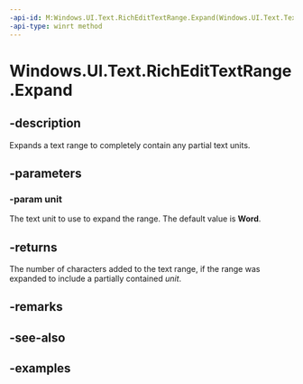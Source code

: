 ```yaml
---
-api-id: M:Windows.UI.Text.RichEditTextRange.Expand(Windows.UI.Text.TextRangeUnit)
-api-type: winrt method
---
```


<!-- Method syntax.
public int RichEditTextRange.Expand(TextRangeUnit unit)
-->

# Windows.UI.Text.RichEditTextRange.Expand

## -description

Expands a text range to completely contain any partial text units.



## -parameters
### -param unit

The text unit to use to expand the range. The default value is **Word**.

## -returns

The number of characters added to the text range, if the range was expanded to include a partially contained _unit_.

## -remarks

## -see-also

## -examples

